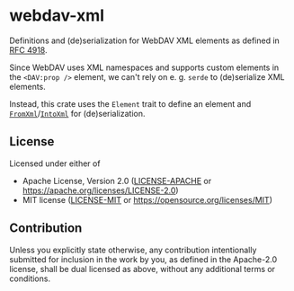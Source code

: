 <!--
SPDX-FileCopyrightText: d-k-bo <d-k-bo@mailbox.org>

SPDX-License-Identifier: CC0-1.0
-->

# webdav-xml

<!-- cargo-rdme start -->

Definitions and (de)serialization for WebDAV XML elements as defined
in [RFC 4918](http://webdav.org/specs/rfc4918.html#xml.element.definitions).

Since WebDAV uses XML namespaces and supports custom elements in the
`<DAV:prop />` element, we can't rely on e. g. `serde` to (de)serialize
XML elements.

Instead, this crate uses the `Element` trait to define an
element and [`FromXml`](https://docs.rs/webdav-xml/latest/webdav_xml/trait.FromXml.html)/[`IntoXml`](https://docs.rs/webdav-xml/latest/webdav_xml/trait.IntoXml.html) for
(de)serialization.

<!-- cargo-rdme end -->

## License

Licensed under either of

- Apache License, Version 2.0 ([LICENSE-APACHE](LICENSE-APACHE) or https://apache.org/licenses/LICENSE-2.0)
- MIT license ([LICENSE-MIT](LICENSE-MIT) or https://opensource.org/licenses/MIT)

## Contribution

Unless you explicitly state otherwise, any contribution intentionally submitted
for inclusion in the work by you, as defined in the Apache-2.0 license, shall be
dual licensed as above, without any additional terms or conditions.
